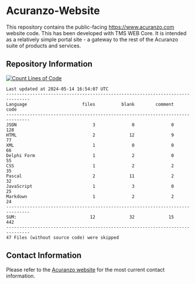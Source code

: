 # Acuranzo-Website
This repository contains the public-facing https://www.acuranzo.com website code. This has been developed with TMS WEB Core. It is intended as a relatively simple portal site - a gateway to the rest of the Acuranzo suite of products and services. 

## Repository Information
[![Count Lines of Code](https://github.com/lanboss-ltd/Acuranzo-Website/actions/workflows/main.yml/badge.svg)](https://github.com/lanboss-ltd/Acuranzo-Website/actions/workflows/main.yml)
<!--CLOC-START -->
```
Last updated at 2024-05-14 16:54:07 UTC
-------------------------------------------------------------------------------
Language                     files          blank        comment           code
-------------------------------------------------------------------------------
JSON                             3              0              0            128
HTML                             2             12              9             77
XML                              1              0              0             66
Delphi Form                      1              2              0             55
CSS                              1              2              2             35
Pascal                           2             11              2             32
JavaScript                       1              3              0             25
Markdown                         1              2              2             24
-------------------------------------------------------------------------------
SUM:                            12             32             15            442
-------------------------------------------------------------------------------
47 Files (without source code) were skipped
```
<!--CLOC-END-->

## Contact Information
Please refer to the [Acuranzo website](https://www.acuranzo.com) for the most current contact information.
